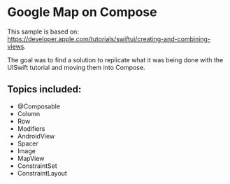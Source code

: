 # Google Map on Compose
This sample is based on: https://developer.apple.com/tutorials/swiftui/creating-and-combining-views.

The goal was to find a solution to replicate what it was being done with the UISwift tutorial and moving them into Compose.

## Topics included:
* @Composable
* Column
* Row
* Modifiers
* AndroidView
* Spacer
* Image
* MapView
* ConstraintSet
* ConstraintLayout
